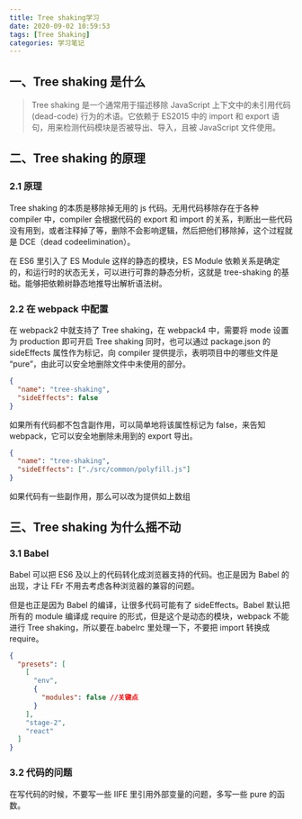 ```yaml
---
title: Tree shaking学习
date: 2020-09-02 10:59:53
tags: [Tree Shaking]
categories: 学习笔记
---
```


## 一、Tree shaking 是什么

> Tree shaking 是一个通常用于描述移除 JavaScript 上下文中的未引用代码(dead-code) 行为的术语。它依赖于 ES2015 中的 import
> 和 export 语句，用来检测代码模块是否被导出、导入，且被 JavaScript 文件使用。

## 二、Tree shaking 的原理

### 2.1 原理

Tree shaking 的本质是移除掉无用的 js 代码。无用代码移除存在于各种 compiler 中，compiler 会根据代码的 export 和 import 的关系，判断出一些代码没有用到，或者注释掉了等，删除不会影响逻辑，然后把他们移除掉，这个过程就是 DCE（dead codeelimination）。

在 ES6 里引入了 ES Module 这样的静态的模块，ES Module 依赖关系是确定的，和运行时的状态无关，可以进行可靠的静态分析，这就是 tree-shaking 的基础。能够把依赖树静态地推导出解析语法树。

### 2.2 在 webpack 中配置

在 webpack2 中就支持了 Tree shaking，在 webpack4 中，需要将 mode 设置为 production 即可开启 Tree shaking 同时，也可以通过 package.json 的 sideEffects 属性作为标记，向 compiler 提供提示，表明项目中的哪些文件是 “pure”，由此可以安全地删除文件中未使用的部分。

```json
{
  "name": "tree-shaking",
  "sideEffects": false
}
```

如果所有代码都不包含副作用，可以简单地将该属性标记为 false，来告知 webpack，它可以安全地删除未用到的 export 导出。

```json
{
  "name": "tree-shaking",
  "sideEffects": ["./src/common/polyfill.js"]
}
```

如果代码有一些副作用，那么可以改为提供如上数组

## 三、Tree shaking 为什么摇不动

### 3.1 Babel

Babel 可以把 ES6 及以上的代码转化成浏览器支持的代码。也正是因为 Babel 的出现，才让 FEr 不用去考虑各种浏览器的兼容的问题。

但是也正是因为 Babel 的编译，让很多代码可能有了 sideEffects。Babel 默认把所有的 module 编译成 require 的形式，但是这个是动态的模块，webpack 不能进行 Tree shaking，所以要在.babelrc 里处理一下，不要把 import 转换成 require。

```json
{
  "presets": [
    [
      "env",
      {
        "modules": false //关键点
      }
    ],
    "stage-2",
    "react"
  ]
}
```

### 3.2 代码的问题

在写代码的时候，不要写一些 IIFE 里引用外部变量的问题，多写一些 pure 的函数。
